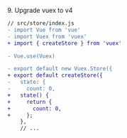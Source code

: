 9\. Upgrade vuex to v4

```diff
// src/store/index.js
- import Vue from 'vue'
- import Vuex from 'vuex'
+ import { createStore } from 'vuex'

- Vue.use(Vuex)
```

```diff
- export default new Vuex.Store({
+ export default createStore({
-   state: {
-     count: 0,
+   state() {
+     return {
+       count: 0,
+     };
    },
    // ...
```


<aside class="notes">
</aside>
